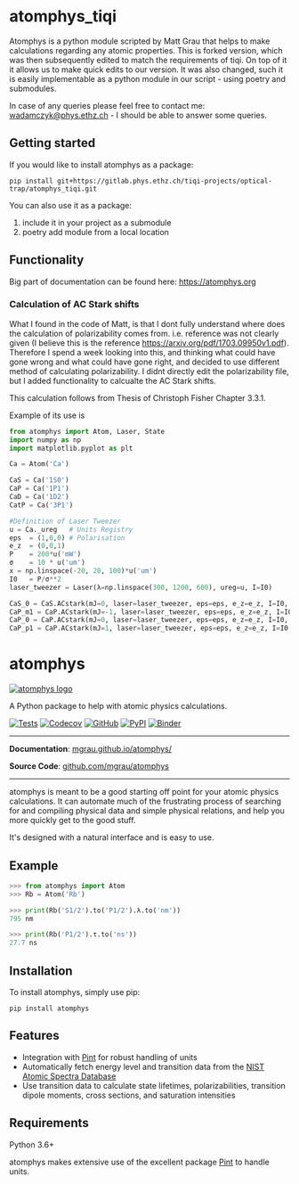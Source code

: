 # atomphys_tiqi

Atomphys is a python module scripted by Matt Grau that helps to make calculations regarding any atomic properties. This is forked version, which was then subsequently edited to match the requirements of tiqi. On top of it it allows us to make quick edits to our version. It was also changed, such it is easily implementable as a python module in our script - using poetry and submodules.

In case of any queries please feel free to contact me: <wadamczyk@phys.ethz.ch> - I should be able to answer some queries.

## Getting started

If you would like to install atomphys as a package:

```console
pip install git+https://gitlab.phys.ethz.ch/tiqi-projects/optical-trap/atomphys_tiqi.git
```

You can also use it as a package:

1) include it in your project as a submodule
2) poetry add module from a local location

## Functionality

Big part of documentation can be found here: <https://atomphys.org>

### Calculation of AC Stark shifts

What I found in the code of Matt, is that I dont fully understand where does the calculation of polarizability comes from. i.e. reference was not clearly given (I believe this is the reference <https://arxiv.org/pdf/1703.09950v1.pdf>). Therefore I spend a week looking into this, and thinking what could have gone wrong and what could have gone right, and decided to use different method of calculating polarizability. I didnt directly edit the polarizability file, but I added functionality to calcualte the AC Stark shifts.

This calculation follows from Thesis of Christoph Fisher Chapter 3.3.1.

Example of its use is

```python
from atomphys import Atom, Laser, State
import numpy as np
import matplotlib.pyplot as plt

Ca = Atom('Ca')

CaS = Ca('1S0')
CaP = Ca('1P1')
CaD = Ca('1D2')
CatP = Ca('3P1')

#Definition of Laser Tweezer
u = Ca._ureg   # Units Registry
eps  = (1,0,0) # Polarisation
e_z  = (0,0,1)
P    = 200*u('mW')
σ    = 10 * u('um')
x = np.linspace(-20, 20, 100)*u('um')
I0   = P/σ**2
laser_tweezer = Laser(λ=np.linspace(300, 1200, 600), ureg=u, I=I0)

CaS_0 = CaS.ACstark(mJ=0, laser=laser_tweezer, eps=eps, e_z=e_z, I=I0, u=u)
CaP_m1 = CaP.ACstark(mJ=-1, laser=laser_tweezer, eps=eps, e_z=e_z, I=I0, u=u)
CaP_0 = CaP.ACstark(mJ=0, laser=laser_tweezer, eps=eps, e_z=e_z, I=I0, u=u)
CaP_p1 = CaP.ACstark(mJ=1, laser=laser_tweezer, eps=eps, e_z=e_z, I=I0, u=u)
```

# atomphys

<p align="left">
  <a href="https://mgrau.github.io/atomphys/"><img src="https://mgrau.github.io/atomphys/img/logo.svg" alt="atomphys logo"></a>
</p>

<!--intro-start-->

A Python package to help with atomic physics calculations.

[![Tests](https://github.com/mgrau/atomphys/actions/workflows/tests.yml/badge.svg)](https://github.com/mgrau/atomphys/actions/workflows/tests.yml)
[![Codecov](https://img.shields.io/codecov/c/github/mgrau/atomphys)](https://app.codecov.io/gh/mgrau/atomphys)
[![GitHub](https://img.shields.io/github/license/mgrau/atomphys)](LICENSE)
[![PyPI](https://img.shields.io/pypi/v/atomphys)](https://pypi.org/project/atomphys/)
[![Binder](https://mybinder.org/badge_logo.svg)](https://mybinder.org/v2/gh/mgrau/atomphys/main?urlpath=%2Ftree%2Fexamples)

---

**Documentation**: [mgrau.github.io/atomphys/](https://mgrau.github.io/atomphys/)

**Source Code**: [github.com/mgrau/atomphys](https://github.com/mgrau/atomphys)

---

atomphys is meant to be a good starting off point for your atomic physics calculations. It can automate much of the frustrating process of searching for and compiling physical data and simple physical relations, and help you more quickly get to the good stuff.

It's designed with a natural interface and is easy to use.

## Example

```python
>>> from atomphys import Atom
>>> Rb = Atom('Rb')

>>> print(Rb('S1/2').to('P1/2').λ.to('nm'))
795 nm

>>> print(Rb('P1/2').τ.to('ns'))
27.7 ns
```

## Installation

To install atomphys, simply use pip:

```console
pip install atomphys
```

## Features

- Integration with [Pint](https://pint.readthedocs.io/en/stable/) for robust handling of units
- Automatically fetch energy level and transition data from the [NIST Atomic Spectra Database](https://www.nist.gov/pml/atomic-spectra-database)
- Use transition data to calculate state lifetimes, polarizabilities, transition dipole moments, cross sections, and saturation intensities

## Requirements

Python 3.6+

atomphys makes extensive use of the excellent package [Pint](https://pint.readthedocs.io/en/stable/) to handle units.

<!--intro-end-->
